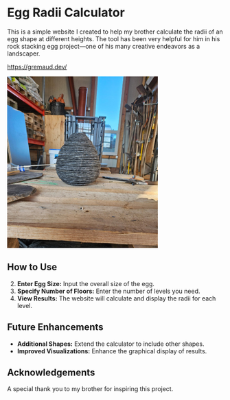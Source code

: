 # Egg Radii Calculator

This is a simple website I created to help my brother calculate the radii of an egg shape at different heights. The tool has been very helpful for him in his rock stacking egg project—one of his many creative endeavors as a landscaper.

https://gremaud.dev/

<img src="oeuf_exemple.jpg" alt="Prototype of a stacked rock egg" height="400"/>

## How to Use

2. **Enter Egg Size:** Input the overall size of the egg.
3. **Specify Number of Floors:** Enter the number of levels you need.
4. **View Results:** The website will calculate and display the radii for each level.

## Future Enhancements

- **Additional Shapes:** Extend the calculator to include other shapes.
- **Improved Visualizations:** Enhance the graphical display of results.

## Acknowledgements

A special thank you to my brother for inspiring this project.
